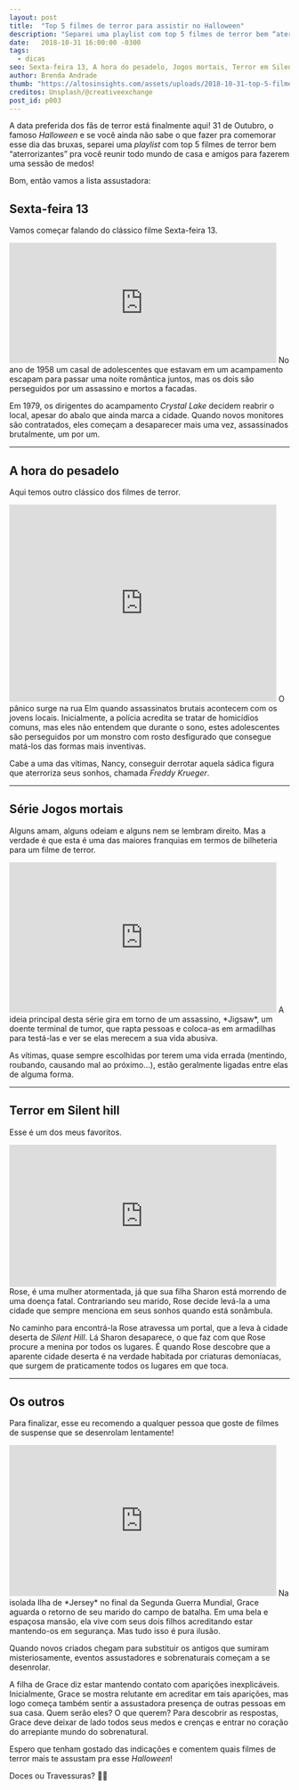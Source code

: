 ```yaml
---
layout: post
title:  "Top 5 filmes de terror para assistir no Halloween"
description: "Separei uma playlist com top 5 filmes de terror bem “aterrorizantes” pra você reunir todo mundo de casa e amigos para fazerem uma sessão de medos!"
date:   2018-10-31 16:00:00 -0300
tags:
  - dicas
seo: Sexta-feira 13, A hora do pesadelo, Jogos mortais, Terror em Silent hill, Os outros, Halloween, filmes de terror, terror, medo, panico, Silent hill, filmes halloween, netflix, Freddy Krueger, Jigsaw
author: Brenda Andrade
thumb: "https://altosinsights.com/assets/uploads/2018-10-31-top-5-filmes-de-terror-para-assistir-no-halloween.jpg"
creditos: Unsplash/@creativeexchange
post_id: p003
---
```

A data preferida dos fãs de terror está finalmente aqui! 31 de Outubro, o famoso *Halloween* e se você ainda não sabe o que fazer pra comemorar esse dia das bruxas,  separei uma *playlist* com top 5 filmes de terror bem “aterrorizantes” pra você reunir todo mundo de casa e amigos para fazerem uma sessão de medos!

Bom, então vamos a lista assustadora:

## Sexta-feira 13
Vamos começar falando do clássico filme Sexta-feira 13.
<iframe src="https://giphy.com/embed/k4hwO8z8ypVoQ" width="480" height="216" frameBorder="0" class="giphy-embed" allowFullScreen></iframe>
No ano de 1958 um casal de adolescentes que estavam em um acampamento escapam para passar uma noite romântica juntos, mas os dois são perseguidos por um assassino e mortos a facadas.

Em 1979, os dirigentes do acampamento *Crystal Lake* decidem reabrir o local, apesar do abalo que ainda marca a cidade. Quando novos monitores são contratados, eles começam a desaparecer mais uma vez, assassinados brutalmente, um por um.

---

## A hora do pesadelo
Aqui temos outro clássico dos filmes de terror.
<iframe src="https://giphy.com/embed/482vPTlkOhnQQ" width="480" height="354" frameBorder="0" class="giphy-embed" allowFullScreen></iframe>
O pânico surge na rua Elm quando assassinatos brutais acontecem com os jovens locais. Inicialmente, a polícia acredita se tratar de homicídios comuns, mas eles não entendem que durante o sono, estes adolescentes são perseguidos por um monstro com rosto desfigurado que consegue matá-los das formas mais inventivas.

Cabe a uma das vítimas, Nancy, conseguir derrotar aquela sádica figura que aterroriza seus sonhos, chamada *Freddy Krueger*.

---

## Série Jogos mortais
Alguns amam, alguns odeiam e alguns nem se lembram direito. Mas a verdade é que esta é uma das maiores franquias em termos de bilheteria para um filme de terror.
<iframe src="https://giphy.com/embed/PBSskZdeNUF0c" width="480" height="270" frameBorder="0" class="giphy-embed" allowFullScreen></iframe>
A ideia principal desta série gira em torno de um assassino, *Jigsaw*, um doente terminal de tumor, que rapta pessoas e coloca-as em armadilhas para testá-las e ver se elas merecem a sua vida abusiva.

As vítimas, quase sempre escolhidas por terem uma vida errada (mentindo, roubando, causando mal ao próximo...), estão geralmente ligadas entre elas de alguma forma.

---

## Terror em Silent hill
Esse é um dos meus favoritos.
<iframe src="https://giphy.com/embed/5ikycbJM4N3Da" width="480" height="255" frameBorder="0" class="giphy-embed" allowFullScreen></iframe>
Rose, é uma mulher atormentada, já que sua filha Sharon está morrendo de uma doença fatal. Contrariando seu marido, Rose decide levá-la a uma cidade que sempre menciona em seus sonhos quando está sonâmbula.

No caminho para encontrá-la Rose atravessa um portal, que a leva à cidade deserta de *Silent Hill*. Lá Sharon desaparece, o que faz com que Rose procure a menina por todos os lugares. É quando Rose descobre que a aparente cidade deserta é na verdade habitada por criaturas demoníacas, que surgem de praticamente todos os lugares em que toca.

---

## Os outros
Para finalizar, esse eu recomendo a qualquer pessoa que goste de filmes de suspense que se desenrolam lentamente!
<iframe src="https://giphy.com/embed/xUOxeVbicUShCOOymk" width="480" height="271" frameBorder="0" class="giphy-embed" allowFullScreen></iframe>
Na isolada Ilha de *Jersey* no final da Segunda Guerra Mundial, Grace aguarda o retorno de seu marido do campo de batalha. Em uma bela e espaçosa mansão, ela vive com seus dois filhos acreditando estar mantendo-os em segurança. Mas tudo isso é pura ilusão.

Quando novos criados chegam para substituir os antigos que sumiram misteriosamente, eventos assustadores e sobrenaturais começam a se desenrolar.

A filha de Grace diz estar mantendo contato com aparições inexplicáveis. Inicialmente, Grace se mostra relutante em acreditar em tais aparições, mas logo começa também sentir a assustadora presença de outras pessoas em sua casa. Quem serão eles? O que querem? Para descobrir as respostas, Grace deve deixar de lado todos seus medos e crenças e entrar no coração do arrepiante mundo do sobrenatural.

Espero que tenham gostado das indicações e comentem quais filmes de terror mais te assustam pra esse *Halloween*!

Doces ou Travessuras? 🎃👻

<script async src="//pagead2.googlesyndication.com/pagead/js/adsbygoogle.js"></script>
<ins class="adsbygoogle"
     style="display:block; text-align:center;"
     data-ad-layout="in-article"
     data-ad-format="fluid"
     data-ad-client="ca-pub-8078000237589807"
     data-ad-slot="9245457524"></ins>
<script>
     (adsbygoogle = window.adsbygoogle || []).push({});
</script>
